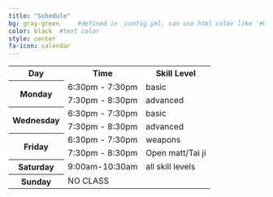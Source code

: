 ```yaml
---
title: "Schedule"
bg: gray-green     #defined in _config.yml, can use html color like '#010101'
color: black  #text color
style: center
fa-icon: calendar
---
```

<div class="container">
    <div class="row">
        <div class="col-md-6 col-md-offset-3">
            <div class="schedule">
                <table>
                    <tr>
                        <th>Day</th><th>Time</th><th>Skill Level</th>
                    </tr>
                    <tr>
                        <th rowspan="3">Monday</td><td>6:30pm - 7:30pm</td><td>basic</td>
                    <tr>
                    <tr>
                        <td>7:30pm - 8:30pm</td><td>advanced</td>
                    <tr>
                    <tr class="odd">
                        <th rowspan="3">Wednesday</td><td>6:30pm - 7:30pm</td><td>basic</td>
                    <tr>
                    <tr class="odd">
                        <td>7:30pm - 8:30pm</td><td>advanced</td>
                    <tr>
                    <tr class="odd">
                        <th rowspan="3">Friday</td><td>6:30pm - 7:30pm</td><td>weapons</td>
                    <tr>
                    <tr class="odd">
                        <td>7:30pm - 8:30pm</td><td>Open matt/Tai ji</td>
                    <tr>
                    <tr>
                        <th>Saturday</td><td>9:00am-10:30am</td><td>all skill levels</td>
                    <tr>    
                    <tr>
                        <th>Sunday</td><td>NO CLASS</td><td></td>
                    <tr>               
                </table>
            </div>
        </div>
    </div>
</div>
